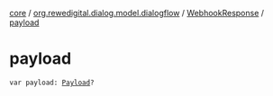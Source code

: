 [core](../../index.md) / [org.rewedigital.dialog.model.dialogflow](../index.md) / [WebhookResponse](index.md) / [payload](./payload.md)

# payload

`var payload: `[`Payload`](../-payload/index.md)`?`